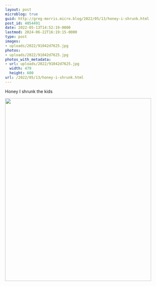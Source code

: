 ```yaml
---
layout: post
microblog: true
guid: http://greg-morris.micro.blog/2022/05/13/honey-i-shrunk.html
post_id: 4054491
date: 2022-05-13T14:52:19-0000
lastmod: 2024-06-22T16:19:15-0000
type: post
images:
- uploads/2022/91042d7625.jpg
photos:
- uploads/2022/91042d7625.jpg
photos_with_metadata:
- url: uploads/2022/91042d7625.jpg
  width: 479
  height: 600
url: /2022/05/13/honey-i-shrunk.html
---
```

Honey I shrunk the kids

<img src="uploads/2022/91042d7625.jpg" width="479" height="600" alt="" />

